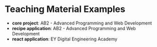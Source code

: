 # Teaching Material Examples

* **core project**: AB2 - Advanced Programming and Web Development
* **recipe application**: AB2 - Advanced Programming and Web Development
* **react application**: EY Digital Engineering Academy